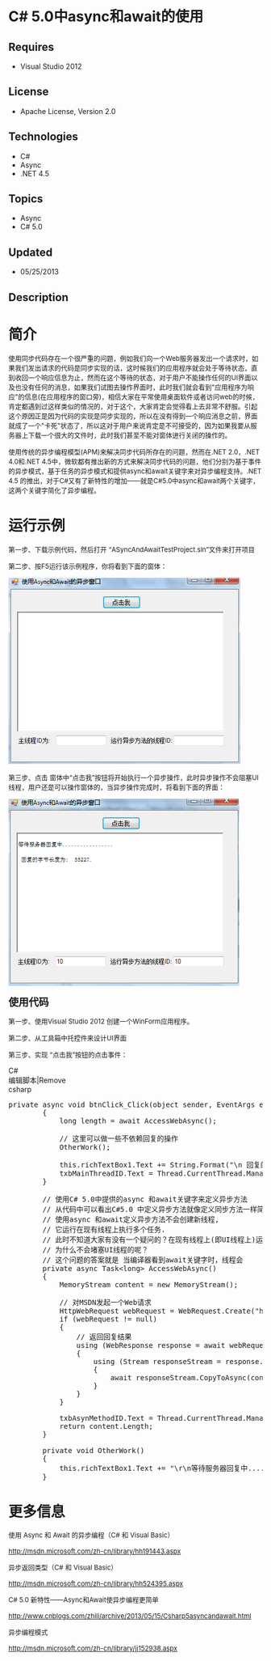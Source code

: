 # C# 5.0中async和await的使用
## Requires
- Visual Studio 2012
## License
- Apache License, Version 2.0
## Technologies
- C#
- Async
- .NET 4.5
## Topics
- Async
- C# 5.0
## Updated
- 05/25/2013
## Description

<h1>简介</h1>
<p><span style="font-size:small">使用同步代码存在一个很严重的问题，例如我们向一个Web服务器发出一个请求时，如果我们发出请求的代码是同步实现的话，这时候我们的应用程序就会处于等待状态，直到收回一个响应信息为止，然而在这个等待的状态，对于用户不能操作任何的UI界面以及也没有任何的消息，如果我们试图去操作界面时，此时我们就会看到&quot;应用程序为响应&quot;的信息(在应用程序的窗口旁)，相信大家在平常使用桌面软件或者访问web的时候，肯定都遇到过这样类&#20284;的情况的，对于这个，大家肯定会觉得看上去非常不舒服。引起这个原因正是因为代码的实现是同步实现的，所以在没有得到一个响应消息之前，界面就成了一个&quot;卡死&quot;状态了，所以这对于用户来说肯定是不可接受的，因为如果我要从服务器上下载一个很大的文件时，此时我们甚至不能对窗体进行关闭的操作的。</span></p>
<p><span style="font-size:small">使用传统的异步编程模型(APM)来解决同步代码所存在的问题，然而在.NET 2.0，.NET 4.0和.NET 4.5中，微软都有推出新的方式来解决同步代码的问题，他们分别为基于事件的异步模式，基于任务的异步模式和提供async和await关键字来对异步编程支持。.NET 4.5 的推出，对于C#又有了新特性的增加&mdash;&mdash;就是C#5.0中async和await两个关键字，这两个关键字简化了异步编程。</span></p>
<h1>运行示例</h1>
<p><span style="font-size:small">第一步、下载示例代码，然后打开 &ldquo;ASyncAndAwaitTestProject.sln&rdquo;文件来打开项目</span></p>
<p><span style="font-size:small">第二步、按F5运行该示例程序，你将看到下面的窗体：</span></p>
<p><span style="font-size:small"><img id="82637" src="82637-2.png" alt="" width="460" height="368"></span></p>
<p><span style="font-size:small">第三步、点击 窗体中&ldquo;点击我&rdquo;按钮将开始执行一个异步操作，此时异步操作不会阻塞UI线程，用户还是可以操作窗体的，当异步操作完成时，将看到下面的界面：</span></p>
<p><span style="font-size:x-small"><img id="82638" src="82638-3.png" alt="" width="458" height="370"><br>
</span></p>
<p><span style="font-size:20px"><strong>使用代码</strong></span></p>
<p><span style="font-size:small">第一步、使用Visual Studio 2012 创建一个WinForm应用程序。</span></p>
<p><span style="font-size:small">第二步、从工具箱中托控件来设计UI界面</span></p>
<p><span style="font-size:small">第三步、实现 &ldquo;点击我&rdquo;按钮的点击事件：</span></p>
<p><span style="font-size:small"></p>
<div class="scriptcode">
<div class="pluginEditHolder" pluginCommand="mceScriptCode">
<div class="title"><span>C#</span></div>
<div class="pluginLinkHolder"><span class="pluginEditHolderLink">编辑脚本</span>|<span class="pluginRemoveHolderLink">Remove</span></div>
<span class="hidden">csharp</span>

<div class="preview">
<pre class="csharp"><span class="cs__keyword">private</span>&nbsp;async&nbsp;<span class="cs__keyword">void</span>&nbsp;btnClick_Click(<span class="cs__keyword">object</span>&nbsp;sender,&nbsp;EventArgs&nbsp;e)&nbsp;
&nbsp;&nbsp;&nbsp;&nbsp;&nbsp;&nbsp;&nbsp;&nbsp;{&nbsp;
&nbsp;&nbsp;&nbsp;&nbsp;&nbsp;&nbsp;&nbsp;&nbsp;&nbsp;&nbsp;&nbsp;&nbsp;<span class="cs__keyword">long</span>&nbsp;length&nbsp;=&nbsp;await&nbsp;AccessWebAsync();&nbsp;
&nbsp;&nbsp;&nbsp;&nbsp;&nbsp;&nbsp;&nbsp;&nbsp;&nbsp;&nbsp;&nbsp;&nbsp;
&nbsp;&nbsp;&nbsp;&nbsp;&nbsp;&nbsp;&nbsp;&nbsp;&nbsp;&nbsp;&nbsp;&nbsp;<span class="cs__com">//&nbsp;这里可以做一些不依赖回复的操作</span>&nbsp;
&nbsp;&nbsp;&nbsp;&nbsp;&nbsp;&nbsp;&nbsp;&nbsp;&nbsp;&nbsp;&nbsp;&nbsp;OtherWork();&nbsp;
&nbsp;
&nbsp;&nbsp;&nbsp;&nbsp;&nbsp;&nbsp;&nbsp;&nbsp;&nbsp;&nbsp;&nbsp;&nbsp;<span class="cs__keyword">this</span>.richTextBox1.Text&nbsp;&#43;=&nbsp;String.Format(<span class="cs__string">&quot;\n&nbsp;回复的字节长度为:&nbsp;&nbsp;{0}.\r\n&quot;</span>,&nbsp;length);&nbsp;
&nbsp;&nbsp;&nbsp;&nbsp;&nbsp;&nbsp;&nbsp;&nbsp;&nbsp;&nbsp;&nbsp;&nbsp;txbMainThreadID.Text&nbsp;=&nbsp;Thread.CurrentThread.ManagedThreadId.ToString();&nbsp;
&nbsp;&nbsp;&nbsp;&nbsp;&nbsp;&nbsp;&nbsp;&nbsp;}&nbsp;
&nbsp;
&nbsp;&nbsp;&nbsp;&nbsp;&nbsp;&nbsp;&nbsp;&nbsp;<span class="cs__com">//&nbsp;使用C#&nbsp;5.0中提供的async&nbsp;和await关键字来定义异步方法</span>&nbsp;
&nbsp;&nbsp;&nbsp;&nbsp;&nbsp;&nbsp;&nbsp;&nbsp;<span class="cs__com">//&nbsp;从代码中可以看出C#5.0&nbsp;中定义异步方法就像定义同步方法一样简单。</span>&nbsp;
&nbsp;&nbsp;&nbsp;&nbsp;&nbsp;&nbsp;&nbsp;&nbsp;<span class="cs__com">//&nbsp;使用async&nbsp;和await定义异步方法不会创建新线程,</span>&nbsp;
&nbsp;&nbsp;&nbsp;&nbsp;&nbsp;&nbsp;&nbsp;&nbsp;<span class="cs__com">//&nbsp;它运行在现有线程上执行多个任务.</span>&nbsp;
&nbsp;&nbsp;&nbsp;&nbsp;&nbsp;&nbsp;&nbsp;&nbsp;<span class="cs__com">//&nbsp;此时不知道大家有没有一个疑问的？在现有线程上(即UI线程上)运行一个耗时的操作时，</span>&nbsp;
&nbsp;&nbsp;&nbsp;&nbsp;&nbsp;&nbsp;&nbsp;&nbsp;<span class="cs__com">//&nbsp;为什么不会堵塞UI线程的呢？</span>&nbsp;
&nbsp;&nbsp;&nbsp;&nbsp;&nbsp;&nbsp;&nbsp;&nbsp;<span class="cs__com">//&nbsp;这个问题的答案就是&nbsp;当编译器看到await关键字时，线程会</span>&nbsp;
&nbsp;&nbsp;&nbsp;&nbsp;&nbsp;&nbsp;&nbsp;&nbsp;<span class="cs__keyword">private</span>&nbsp;async&nbsp;Task&lt;<span class="cs__keyword">long</span>&gt;&nbsp;AccessWebAsync()&nbsp;
&nbsp;&nbsp;&nbsp;&nbsp;&nbsp;&nbsp;&nbsp;&nbsp;{&nbsp;
&nbsp;&nbsp;&nbsp;&nbsp;&nbsp;&nbsp;&nbsp;&nbsp;&nbsp;&nbsp;&nbsp;&nbsp;MemoryStream&nbsp;content&nbsp;=&nbsp;<span class="cs__keyword">new</span>&nbsp;MemoryStream();&nbsp;
&nbsp;
&nbsp;&nbsp;&nbsp;&nbsp;&nbsp;&nbsp;&nbsp;&nbsp;&nbsp;&nbsp;&nbsp;&nbsp;<span class="cs__com">//&nbsp;对MSDN发起一个Web请求</span>&nbsp;
&nbsp;&nbsp;&nbsp;&nbsp;&nbsp;&nbsp;&nbsp;&nbsp;&nbsp;&nbsp;&nbsp;&nbsp;HttpWebRequest&nbsp;webRequest&nbsp;=&nbsp;WebRequest.Create(<span class="cs__string">&quot;http://msdn.microsoft.com/zh-cn/&quot;</span>)&nbsp;<span class="cs__keyword">as</span>&nbsp;HttpWebRequest;&nbsp;
&nbsp;&nbsp;&nbsp;&nbsp;&nbsp;&nbsp;&nbsp;&nbsp;&nbsp;&nbsp;&nbsp;&nbsp;<span class="cs__keyword">if</span>&nbsp;(webRequest&nbsp;!=&nbsp;<span class="cs__keyword">null</span>)&nbsp;
&nbsp;&nbsp;&nbsp;&nbsp;&nbsp;&nbsp;&nbsp;&nbsp;&nbsp;&nbsp;&nbsp;&nbsp;{&nbsp;
&nbsp;&nbsp;&nbsp;&nbsp;&nbsp;&nbsp;&nbsp;&nbsp;&nbsp;&nbsp;&nbsp;&nbsp;&nbsp;&nbsp;&nbsp;&nbsp;<span class="cs__com">//&nbsp;返回回复结果</span>&nbsp;
&nbsp;&nbsp;&nbsp;&nbsp;&nbsp;&nbsp;&nbsp;&nbsp;&nbsp;&nbsp;&nbsp;&nbsp;&nbsp;&nbsp;&nbsp;&nbsp;<span class="cs__keyword">using</span>&nbsp;(WebResponse&nbsp;response&nbsp;=&nbsp;await&nbsp;webRequest.GetResponseAsync())&nbsp;
&nbsp;&nbsp;&nbsp;&nbsp;&nbsp;&nbsp;&nbsp;&nbsp;&nbsp;&nbsp;&nbsp;&nbsp;&nbsp;&nbsp;&nbsp;&nbsp;{&nbsp;
&nbsp;&nbsp;&nbsp;&nbsp;&nbsp;&nbsp;&nbsp;&nbsp;&nbsp;&nbsp;&nbsp;&nbsp;&nbsp;&nbsp;&nbsp;&nbsp;&nbsp;&nbsp;&nbsp;&nbsp;<span class="cs__keyword">using</span>&nbsp;(Stream&nbsp;responseStream&nbsp;=&nbsp;response.GetResponseStream())&nbsp;
&nbsp;&nbsp;&nbsp;&nbsp;&nbsp;&nbsp;&nbsp;&nbsp;&nbsp;&nbsp;&nbsp;&nbsp;&nbsp;&nbsp;&nbsp;&nbsp;&nbsp;&nbsp;&nbsp;&nbsp;{&nbsp;
&nbsp;&nbsp;&nbsp;&nbsp;&nbsp;&nbsp;&nbsp;&nbsp;&nbsp;&nbsp;&nbsp;&nbsp;&nbsp;&nbsp;&nbsp;&nbsp;&nbsp;&nbsp;&nbsp;&nbsp;&nbsp;&nbsp;&nbsp;&nbsp;await&nbsp;responseStream.CopyToAsync(content);&nbsp;
&nbsp;&nbsp;&nbsp;&nbsp;&nbsp;&nbsp;&nbsp;&nbsp;&nbsp;&nbsp;&nbsp;&nbsp;&nbsp;&nbsp;&nbsp;&nbsp;&nbsp;&nbsp;&nbsp;&nbsp;}&nbsp;
&nbsp;&nbsp;&nbsp;&nbsp;&nbsp;&nbsp;&nbsp;&nbsp;&nbsp;&nbsp;&nbsp;&nbsp;&nbsp;&nbsp;&nbsp;&nbsp;}&nbsp;
&nbsp;&nbsp;&nbsp;&nbsp;&nbsp;&nbsp;&nbsp;&nbsp;&nbsp;&nbsp;&nbsp;&nbsp;}&nbsp;
&nbsp;
&nbsp;&nbsp;&nbsp;&nbsp;&nbsp;&nbsp;&nbsp;&nbsp;&nbsp;&nbsp;&nbsp;&nbsp;txbAsynMethodID.Text&nbsp;=&nbsp;Thread.CurrentThread.ManagedThreadId.ToString()&nbsp;;&nbsp;
&nbsp;&nbsp;&nbsp;&nbsp;&nbsp;&nbsp;&nbsp;&nbsp;&nbsp;&nbsp;&nbsp;&nbsp;<span class="cs__keyword">return</span>&nbsp;content.Length;&nbsp;
&nbsp;&nbsp;&nbsp;&nbsp;&nbsp;&nbsp;&nbsp;&nbsp;}&nbsp;
&nbsp;
&nbsp;&nbsp;&nbsp;&nbsp;&nbsp;&nbsp;&nbsp;&nbsp;<span class="cs__keyword">private</span>&nbsp;<span class="cs__keyword">void</span>&nbsp;OtherWork()&nbsp;
&nbsp;&nbsp;&nbsp;&nbsp;&nbsp;&nbsp;&nbsp;&nbsp;{&nbsp;
&nbsp;&nbsp;&nbsp;&nbsp;&nbsp;&nbsp;&nbsp;&nbsp;&nbsp;&nbsp;&nbsp;&nbsp;<span class="cs__keyword">this</span>.richTextBox1.Text&nbsp;&#43;=&nbsp;<span class="cs__string">&quot;\r\n等待服务器回复中.................\n&quot;</span>;&nbsp;
&nbsp;&nbsp;&nbsp;&nbsp;&nbsp;&nbsp;&nbsp;&nbsp;}</pre>
</div>
</div>
</div>
</span>
<p></p>
<ul>
</ul>
<h1>更多信息</h1>
<p><span style="font-size:small">使用 Async 和 Await 的异步编程（C# 和 Visual Basic）</span></p>
<p><span style="font-size:small"><a href="http://msdn.microsoft.com/zh-cn/library/hh191443.aspx">http://msdn.microsoft.com/zh-cn/library/hh191443.aspx</a></span></p>
<p><span style="font-size:small">异步返回类型（C# 和 Visual Basic）</span></p>
<p><span style="font-size:small"><a href="http://msdn.microsoft.com/zh-cn/library/hh524395.aspx">http://msdn.microsoft.com/zh-cn/library/hh524395.aspx</a><br>
</span></p>
<p><span style="font-size:small">C# 5.0 新特性&mdash;&mdash;Async和Await使异步编程更简单</span></p>
<p><span style="font-size:small"><a href="http://www.cnblogs.com/zhili/archive/2013/05/15/Csharp5asyncandawait.html">http://www.cnblogs.com/zhili/archive/2013/05/15/Csharp5asyncandawait.html</a></span></p>
<p><span style="font-size:small">异步编程模式<br>
</span></p>
<p><span style="font-size:small"><a href="http://msdn.microsoft.com/zh-cn/library/jj152938.aspx">http://msdn.microsoft.com/zh-cn/library/jj152938.aspx</a><br>
</span></p>
